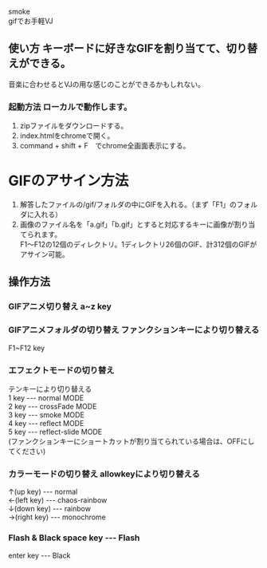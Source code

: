 smoke  
gifでお手軽VJ

## 使い方 キーボードに好きなGIFを割り当てて、切り替えができる。  
音楽に合わせるとVJの用な感じのことができるかもしれない。

### 起動方法 ローカルで動作します。

1. zipファイルをダウンロードする。  
2. index.htmlをchromeで開く。  
3. command + shift + F　でchrome全画面表示にする。

# GIFのアサイン方法  
1. 解答したファイルの/gif/フォルダの中にGIFを入れる。（まず「F1」のフォルダに入れる）  
2. 画像のファイル名を「a.gif」「b.gif」とすると対応するキーに画像が割り当てられます。  
   F1〜F12の12個のディレクトリ。1ディレクトリ26個のGIF、計312個のGIFがアサイン可能。

## 操作方法

### GIFアニメ切り替え a~z key

### GIFアニメフォルダの切り替え ファンクションキーにより切り替える  
F1~F12 key

### エフェクトモードの切り替え  
テンキーにより切り替える  
1 key --- normal MODE  
2 key --- crossFade MODE  
3 key --- smoke MODE  
4 key --- reflect MODE  
5 key --- reflect-slide MODE  
(ファンクションキーにショートカットが割り当てられている場合は、OFFにしてください)

### カラーモードの切り替え allowkeyにより切り替える  
↑(up key) --- normal  
←(left key) --- chaos-rainbow  
↓(down key) --- rainbow  
→(right key) --- monochrome

### Flash & Black space key --- Flash  
enter key --- Black
